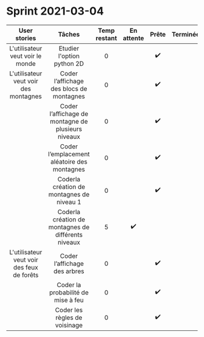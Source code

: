 # Sprint 2021-03-04

|                User stories                |                       Tâches                       | Temp restant |     En attente     |       Prête        | Terminée |
| :----------------------------------------: | :------------------------------------------------: | :----------: | :----------------: | :----------------: | :------: |
|      L'utilisateur veut voir le monde      |             Etudier l'option python 2D             |      0       |                    | :heavy_check_mark: |          |
|   L'utilisateur veut voir des montagnes    |      Coder l’affichage des blocs de montagnes      |      0       |                    | :heavy_check_mark: |          |
|                                            | Coder l’affichage de montagne de plusieurs niveaux  |      0       |                    | :heavy_check_mark: |          |
|                                            |    Coder l’emplacement aléatoire des montagnes     |      0       |                    | :heavy_check_mark: |          |
|                                            |     Coderla création de montagnes de niveau 1      |      0       |                    | :heavy_check_mark: |          |
|                                            | Coderla création de montagnes de différents niveaux |      5       | :heavy_check_mark: |                    |          |
| L'utilisateur veut voir des feux de forêts |            Coder l’affichage des arbres             |      0       |                    | :heavy_check_mark: |          |
|                                            |         Coder la probabilité de mise à feu         |      0       |                    | :heavy_check_mark: |          |
|                                            |           Coder les règles de voisinage            |      0       |                    | :heavy_check_mark: |          |

